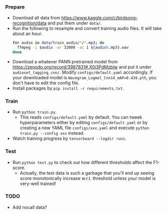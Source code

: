 ### Prepare
* Download all data from https://www.kaggle.com/c/birdsong-recognition/data and put them under `data/`.
* Run the following to resample and convert training audio files. It will take about an hour.
  ```bash
  for audio in data/train_audio/*/*.mp3; do
    ffmpeg -i $audio -ar 32000 -ac 1 ${audio%.mp3}.wav
  done
  ```
* Download a whatever PANN pretrained model from https://zenodo.org/record/3987831#.X0j3PdMzblw and put it under `audioset_tagging_cnn/`. Modify `configs/default.yaml` accordingly. If your downloaded model is `Wavegram_Logmel_Cnn14_mAP=0.439.pth`, you don't have to edit the config file.
* Install packages by ```pip install -r requirements.txt```.

### Train
* Run ```python train.py```.
  * This reads ```configs/default.yaml``` by default. You can tweek hyperparameters either by editing ```configs/default.yaml``` or by creating a new YAML file ```configs/xxx.yaml``` and execute ```python train.py --config xxx``` instead.
* Watch training progress by ```tensorboard --logdir runs```.

### Test
* Run ```python test.py``` to check out how different thresholds affect the F1-score.
  * Actually, the test data is such a garbage that you'll end up seeing score monotonically increase w.r.t. threshold unless your model is very-well trained!

### TODO
* Add nocall data?
